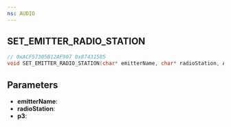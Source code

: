 ```yaml
---
ns: AUDIO
---
```

## SET_EMITTER_RADIO_STATION

```c
// 0xACF57305B12AF907 0x87431585
void SET_EMITTER_RADIO_STATION(char* emitterName, char* radioStation, Any p3);
```


## Parameters
* **emitterName**: 
* **radioStation**: 
* **p3**: 
